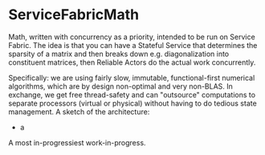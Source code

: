 # ServiceFabricMath

Math, written with concurrency as a priority, intended to be run on Service Fabric. The idea is that you can have a Stateful Service that determines the sparsity of a matrix and then breaks down e.g. diagonalization into constituent matrices, then Reliable Actors do the actual work concurrently.

Specifically: we are using fairly slow, immutable, functional-first numerical algorithms, which are by design non-optimal and very non-BLAS. In exchange, we get free thread-safety and can "outsource" computations to separate processors (virtual or physical) without having to do tedious state management. A sketch of the architecture:

* a 

A most in-progressiest work-in-progress.